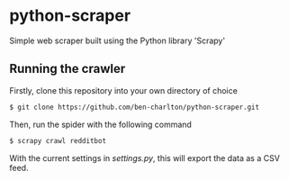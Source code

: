 # python-scraper
Simple web scraper built using the Python library 'Scrapy'

## Running the crawler
Firstly, clone this repository into your own directory of choice
```bash
$ git clone https://github.com/ben-charlton/python-scraper.git
```

Then, run the spider with the following command
```bash
$ scrapy crawl redditbot 
```

With the current settings in _settings.py_, this will export the data as a CSV feed.

